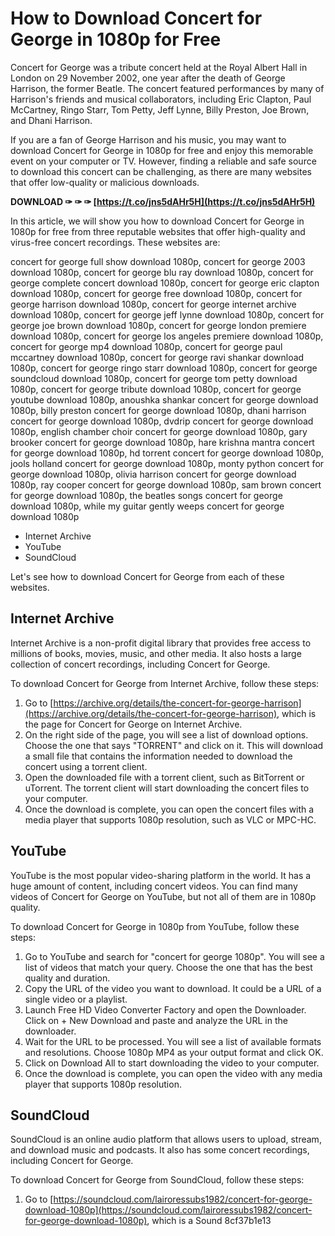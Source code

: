 # How to Download Concert for George in 1080p for Free
 
Concert for George was a tribute concert held at the Royal Albert Hall in London on 29 November 2002, one year after the death of George Harrison, the former Beatle. The concert featured performances by many of Harrison's friends and musical collaborators, including Eric Clapton, Paul McCartney, Ringo Starr, Tom Petty, Jeff Lynne, Billy Preston, Joe Brown, and Dhani Harrison.
 
If you are a fan of George Harrison and his music, you may want to download Concert for George in 1080p for free and enjoy this memorable event on your computer or TV. However, finding a reliable and safe source to download this concert can be challenging, as there are many websites that offer low-quality or malicious downloads.
 
**DOWNLOAD ✑ ✑ ✑ [https://t.co/jns5dAHr5H](https://t.co/jns5dAHr5H)**


 
In this article, we will show you how to download Concert for George in 1080p for free from three reputable websites that offer high-quality and virus-free concert recordings. These websites are:
 
concert for george full show download 1080p,  concert for george 2003 download 1080p,  concert for george blu ray download 1080p,  concert for george complete concert download 1080p,  concert for george eric clapton download 1080p,  concert for george free download 1080p,  concert for george harrison download 1080p,  concert for george internet archive download 1080p,  concert for george jeff lynne download 1080p,  concert for george joe brown download 1080p,  concert for george london premiere download 1080p,  concert for george los angeles premiere download 1080p,  concert for george mp4 download 1080p,  concert for george paul mccartney download 1080p,  concert for george ravi shankar download 1080p,  concert for george ringo starr download 1080p,  concert for george soundcloud download 1080p,  concert for george tom petty download 1080p,  concert for george tribute download 1080p,  concert for george youtube download 1080p,  anoushka shankar concert for george download 1080p,  billy preston concert for george download 1080p,  dhani harrison concert for george download 1080p,  dvdrip concert for george download 1080p,  english chamber choir concert for george download 1080p,  gary brooker concert for george download 1080p,  hare krishna mantra concert for george download 1080p,  hd torrent concert for george download 1080p,  jools holland concert for george download 1080p,  monty python concert for george download 1080p,  olivia harrison concert for george download 1080p,  ray cooper concert for george download 1080p,  sam brown concert for george download 1080p,  the beatles songs concert for george download 1080p,  while my guitar gently weeps concert for george download 1080p
 
- Internet Archive
- YouTube
- SoundCloud

Let's see how to download Concert for George from each of these websites.
  
## Internet Archive
 
Internet Archive is a non-profit digital library that provides free access to millions of books, movies, music, and other media. It also hosts a large collection of concert recordings, including Concert for George.
 
To download Concert for George from Internet Archive, follow these steps:

1. Go to [https://archive.org/details/the-concert-for-george-harrison](https://archive.org/details/the-concert-for-george-harrison), which is the page for Concert for George on Internet Archive.
2. On the right side of the page, you will see a list of download options. Choose the one that says "TORRENT" and click on it. This will download a small file that contains the information needed to download the concert using a torrent client.
3. Open the downloaded file with a torrent client, such as BitTorrent or uTorrent. The torrent client will start downloading the concert files to your computer.
4. Once the download is complete, you can open the concert files with a media player that supports 1080p resolution, such as VLC or MPC-HC.

## YouTube
 
YouTube is the most popular video-sharing platform in the world. It has a huge amount of content, including concert videos. You can find many videos of Concert for George on YouTube, but not all of them are in 1080p quality.
 
To download Concert for George in 1080p from YouTube, follow these steps:

1. Go to YouTube and search for "concert for george 1080p". You will see a list of videos that match your query. Choose the one that has the best quality and duration.
2. Copy the URL of the video you want to download. It could be a URL of a single video or a playlist.
3. Launch Free HD Video Converter Factory and open the Downloader. Click on + New Download and paste and analyze the URL in the downloader.
4. Wait for the URL to be processed. You will see a list of available formats and resolutions. Choose 1080p MP4 as your output format and click OK.
5. Click on Download All to start downloading the video to your computer.
6. Once the download is complete, you can open the video with any media player that supports 1080p resolution.

## SoundCloud
 
SoundCloud is an online audio platform that allows users to upload, stream, and download music and podcasts. It also has some concert recordings, including Concert for George.
 
To download Concert for George from SoundCloud, follow these steps:

1. Go to [https://soundcloud.com/lairoressubs1982/concert-for-george-download-1080p](https://soundcloud.com/lairoressubs1982/concert-for-george-download-1080p), which is a Sound 8cf37b1e13


